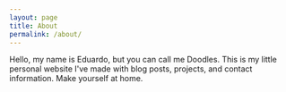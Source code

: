 ```yaml
---
layout: page
title: About
permalink: /about/
---
```


Hello, my name is Eduardo, but you can call me Doodles. This is my little personal website I've made with blog posts, projects, and contact information. Make yourself at home.
